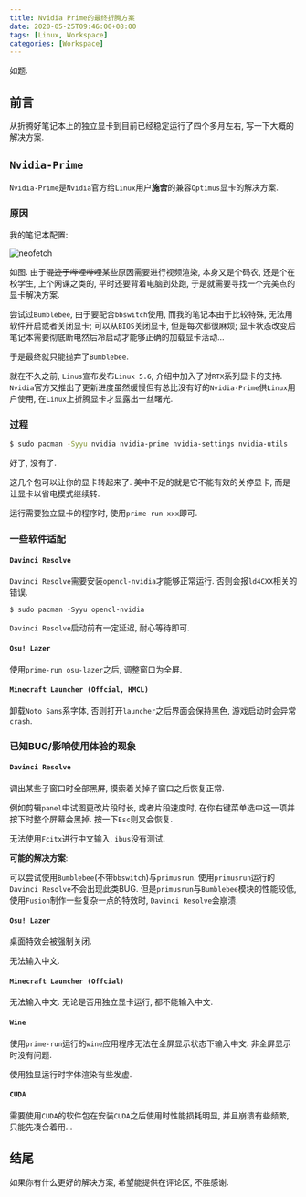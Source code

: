 ```yaml
---
title: Nvidia Prime的最终折腾方案
date: 2020-05-25T09:46:00+08:00
tags: [Linux, Workspace]
categories: [Workspace]
---
```


如题.

<!--more-->

## 前言

从折腾好笔记本上的独立显卡到目前已经稳定运行了四个多月左右, 写一下大概的解决方案.

## `Nvidia-Prime`

`Nvidia-Prime`是`Nvidia`官方给`Linux`用户**施舍**的兼容`Optimus`显卡的解决方案.

### 原因

我的笔记本配置:

![neofetch](https://i.loli.net/2020/05/25/I3t1mk2SV4gPyDY.png)

如图. 由于~~混迹于哔哩哔哩~~某些原因需要进行视频渲染, 本身又是个码农, 还是个在校学生, 上个网课之类的, 平时还要背着电脑到处跑, 于是就需要寻找一个完美点的显卡解决方案.

尝试过`Bumblebee`, 由于要配合`bbswitch`使用, 而我的笔记本由于比较特殊, 无法用软件开启或者关闭显卡; 可以从`BIOS`关闭显卡, 但是每次都很麻烦; 显卡状态改变后笔记本需要彻底断电然后冷启动才能够正确的加载显卡活动...

于是最终就只能抛弃了`Bumblebee`.

就在不久之前, `Linus`宣布发布`Linux 5.6`, 介绍中加入了对`RTX`系列显卡的支持. `Nvidia`官方又推出了更新进度虽然缓慢但有总比没有好的`Nvidia-Prime`供`Linux`用户使用, 在`Linux`上折腾显卡才显露出一丝曙光.

### 过程

```bash
$ sudo pacman -Syyu nvidia nvidia-prime nvidia-settings nvidia-utils
```

好了, 没有了.

这几个包可以让你的显卡转起来了. 美中不足的就是它不能有效的关停显卡, 而是让显卡以省电模式继续转.

运行需要独立显卡的程序时, 使用`prime-run xxx`即可.

### 一些软件适配

#### `Davinci Resolve`

`Davinci Resolve`需要安装`opencl-nvidia`才能够正常运行. 否则会报`ld4CXX`相关的错误.

```shell
$ sudo pacman -Syyu opencl-nvidia
```

`Davinci Resolve`启动前有一定延迟, 耐心等待即可.

#### `Osu! Lazer`

使用`prime-run osu-lazer`之后, 调整窗口为全屏.

#### `Minecraft Launcher (Offcial, HMCL)`

卸载`Noto Sans`系字体, 否则打开`launcher`之后界面会保持黑色, 游戏启动时会异常`crash`.

### 已知BUG/影响使用体验的现象

#### `Davinci Resolve`

调出某些子窗口时全部黑屏, 摸索着关掉子窗口之后恢复正常.

例如剪辑`panel`中试图更改片段时长, 或者片段速度时, 在你右键菜单选中这一项并按下时整个屏幕会黑掉. 按一下`Esc`则又会恢复.

无法使用`Fcitx`进行中文输入. `ibus`没有测试.

**可能的解决方案**:

可以尝试使用`Bumblebee`(不带`bbswitch`)与`primusrun`. 使用`primusrun`运行的`Davinci Resolve`不会出现此类BUG. 但是`primusrun`与`Bumblebee`模块的性能较低, 使用`Fusion`制作一些复杂一点的特效时, `Davinci Resolve`会崩溃.

#### `Osu! Lazer`

桌面特效会被强制关闭.

无法输入中文.

#### `Minecraft Launcher (Offcial)`

无法输入中文. 无论是否用独立显卡运行, 都不能输入中文.

#### `Wine`

使用`prime-run`运行的`wine`应用程序无法在全屏显示状态下输入中文. 非全屏显示时没有问题.

使用独显运行时字体渲染有些发虚.

#### `CUDA`

需要使用`CUDA`的软件包在安装`CUDA`之后使用时性能损耗明显, 并且崩溃有些频繁, 只能先凑合着用...

## 结尾

如果你有什么更好的解决方案, 希望能提供在评论区, 不胜感谢.
